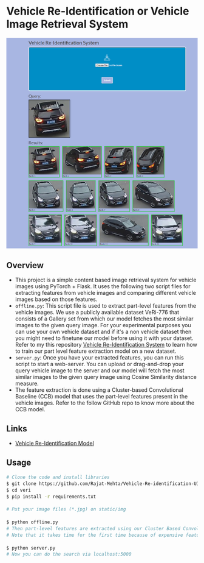 # Vehicle Re-Identification or Vehicle Image Retrieval System

![](https://github.com/Rajat-Mehta/Vehicle-Re-identification-UI/blob/master/ui.png)


## Overview
- This project is a simple content based image retrieval system for vehicle images using PyTorch + Flask. It uses the following two script files for extracting features from vehicle images and comparing different vehicle images based on those features.
- `offline.py`: This script file is used to extract part-level features from the vehicle images. We use a publicly available dataset VeRi-776 that consists of a Gallery set from which our model fetches the most similar images to the given query image. For your experimental purposes you can use your own vehicle dataset and if it's a non vehicle dataset then you might need to finetune our model before using it with your dataset. Refer to my this repository [Vehicle Re-Identification System](https://github.com/Rajat-Mehta/Vehicle_Reidentification) to learn how to train our part level feature extraction model on a new dataset.
- `server.py`: Once you have your extracted features, you can run this script to start a web-server. You can upload or drag-and-drop your query vehicle image to the server and our model will fetch the most similar images to the given query image using Cosine Similarity distance measure.
- The feature extraction is done using a Cluster-based Convolutional Baseline (CCB) model that uses the part-level features present in the vehicle images. Refer to the follow GitHub repo to know more about the CCB model.

## Links

- [Vehicle Re-Identification Model](https://github.com/Rajat-Mehta/Vehicle_Reidentification)

## Usage
```bash
# Clone the code and install libraries
$ git clone https://github.com/Rajat-Mehta/Vehicle-Re-identification-UI.git
$ cd veri
$ pip install -r requirements.txt

# Put your image files (*.jpg) on static/img

$ python offline.py
# Then part-level features are extracted using our Cluster Based Convolutional Baseline model and saved on static/feature
# Note that it takes time for the first time because of expensive feature extraction step

$ python server.py
# Now you can do the search via localhost:5000
```



